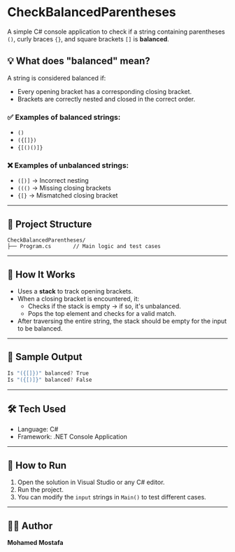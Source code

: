 # CheckBalancedParentheses

A simple C# console application to check if a string containing parentheses `()`, curly braces `{}`, and square brackets `[]` is **balanced**.

## 💡 What does "balanced" mean?

A string is considered balanced if:
- Every opening bracket has a corresponding closing bracket.
- Brackets are correctly nested and closed in the correct order.

### ✅ Examples of balanced strings:
- `()`
- `({[]})`
- `{[()()]}`

### ❌ Examples of unbalanced strings:
- `([)]` → Incorrect nesting
- `((()` → Missing closing brackets
- `{[}` → Mismatched closing bracket

---

## 📂 Project Structure

```text
CheckBalancedParentheses/
├── Program.cs       // Main logic and test cases
```

---

## 🧠 How It Works

- Uses a **stack** to track opening brackets.
- When a closing bracket is encountered, it:
  - Checks if the stack is empty → if so, it's unbalanced.
  - Pops the top element and checks for a valid match.
- After traversing the entire string, the stack should be empty for the input to be balanced.

---

## 🧪 Sample Output

```csharp
Is "({[]})" balanced? True
Is "({[)]}" balanced? False
```

---

## 🛠️ Tech Used

- Language: C#
- Framework: .NET Console Application

---

## 📌 How to Run

1. Open the solution in Visual Studio or any C# editor.
2. Run the project.
3. You can modify the `input` strings in `Main()` to test different cases.

---

## 👨‍💻 Author

**Mohamed Mostafa**  

